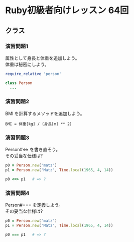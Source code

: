 # Ruby初級者向けレッスン 64回
## クラス

### 演習問題1
属性として身長と体重を追加しよう。  
体重は秘密にしよう。

````ruby
require_relative 'person'

class Person
  ...
````

### 演習問題2
BMI を計算するメソッドを追加しよう。  

    BMI = 体重[kg] / (身長[m] ** 2)


### 演習問題3
Person#<=> を書き直そう。  
その妥当な仕様は?

````ruby
p0 = Person.new('matz')
p1 = Person.new('Matz', Time.local(1965, 4, 14))

p0 <=> p1   # => ?
````

### 演習問題4
Person#=== を定義しよう。  
その妥当な仕様は?

````ruby
p0 = Person.new('matz')
p1 = Person.new('Matz', Time.local(1965, 4, 14))

p0 === p1   # => ?
````
